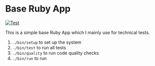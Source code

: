 # Base Ruby App

[![Test](https://github.com/owenbendavies/base_ruby_app/actions/workflows/test.yml/badge.svg)](https://github.com/owenbendavies/base_ruby_app/actions/workflows/test.yml)

This is a simple base Ruby App which I mainly use for technical tests.

1. `./bin/setup` to set up the system
1. `./bin/test` to run all tests
1. `./bin/quality` to run code quality checks
1. `./bin/run` to run
